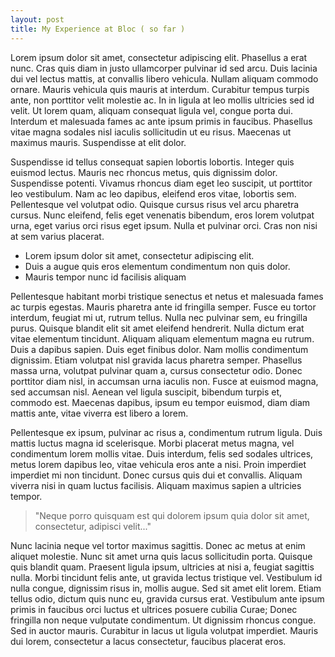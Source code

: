 ```yaml
---
layout: post
title: My Experience at Bloc ( so far )
---
```

Lorem ipsum dolor sit amet, consectetur adipiscing elit. Phasellus a erat nunc. Cras quis diam in justo ullamcorper pulvinar id sed arcu. Duis lacinia dui vel lectus mattis, at convallis libero vehicula. Nullam aliquam commodo ornare. Mauris vehicula quis mauris at interdum. Curabitur tempus turpis ante, non porttitor velit molestie ac. In in ligula at leo mollis ultricies sed id velit. Ut lorem quam, aliquam consequat ligula vel, congue porta dui. Interdum et malesuada fames ac ante ipsum primis in faucibus. Phasellus vitae magna sodales nisl iaculis sollicitudin ut eu risus. Maecenas ut maximus mauris. Suspendisse at elit dolor.

Suspendisse id tellus consequat sapien lobortis lobortis. Integer quis euismod lectus. Mauris nec rhoncus metus, quis dignissim dolor. Suspendisse potenti. Vivamus rhoncus diam eget leo suscipit, ut porttitor leo vestibulum. Nam ac leo dapibus, eleifend eros vitae, lobortis sem. Pellentesque vel volutpat odio. Quisque cursus risus vel arcu pharetra cursus. Nunc eleifend, felis eget venenatis bibendum, eros lorem volutpat urna, eget varius orci risus eget ipsum. Nulla et pulvinar orci. Cras non nisi at sem varius placerat.

* Lorem ipsum dolor sit amet, consectetur adipiscing elit.
* Duis a augue quis eros elementum condimentum non quis dolor.
* Mauris tempor nunc id facilisis aliquam

Pellentesque habitant morbi tristique senectus et netus et malesuada fames ac turpis egestas. Mauris pharetra ante id fringilla semper. Fusce eu tortor interdum, feugiat mi ut, rutrum tellus. Nulla nec pulvinar sem, eu fringilla purus. Quisque blandit elit sit amet eleifend hendrerit. Nulla dictum erat vitae elementum tincidunt. Aliquam aliquam elementum magna eu rutrum. Duis a dapibus sapien. Duis eget finibus dolor. Nam mollis condimentum dignissim. Etiam volutpat nisl gravida lacus pharetra semper. Phasellus massa urna, volutpat pulvinar quam a, cursus consectetur odio. Donec porttitor diam nisl, in accumsan urna iaculis non. Fusce at euismod magna, sed accumsan nisl. Aenean vel ligula suscipit, bibendum turpis et, commodo est. Maecenas dapibus, ipsum eu tempor euismod, diam diam mattis ante, vitae viverra est libero a lorem.

Pellentesque ex ipsum, pulvinar ac risus a, condimentum rutrum ligula. Duis mattis luctus magna id scelerisque. Morbi placerat metus magna, vel condimentum lorem mollis vitae. Duis interdum, felis sed sodales ultrices, metus lorem dapibus leo, vitae vehicula eros ante a nisi. Proin imperdiet imperdiet mi non tincidunt. Donec cursus quis dui et convallis. Aliquam viverra nisi in quam luctus facilisis. Aliquam maximus sapien a ultricies tempor.

> "Neque porro quisquam est qui dolorem ipsum quia dolor sit amet, consectetur, adipisci velit..."

Nunc lacinia neque vel tortor maximus sagittis. Donec ac metus at enim aliquet molestie. Nunc sit amet urna quis lacus sollicitudin porta. Quisque quis blandit quam. Praesent ligula ipsum, ultricies at nisi a, feugiat sagittis nulla. Morbi tincidunt felis ante, ut gravida lectus tristique vel. Vestibulum id nulla congue, dignissim risus in, mollis augue. Sed sit amet elit lorem. Etiam tellus odio, dictum quis nunc eu, gravida cursus erat. Vestibulum ante ipsum primis in faucibus orci luctus et ultrices posuere cubilia Curae; Donec fringilla non neque vulputate condimentum. Ut dignissim rhoncus congue. Sed in auctor mauris. Curabitur in lacus ut ligula volutpat imperdiet. Mauris dui lorem, consectetur a lacus consectetur, faucibus placerat eros.